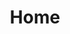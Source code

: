 ---
title: Home
sections:
    -
        template: richTextSection
        text: "## All your projects in one place\n\nEver wonder why you have to run a completely separate CMS for every single project? We did too, and that's why HashBrown exists today. This is the new central brain for your extended project structure.\n\n![fba287ac5db41d6fcc2274943978864d89f2d194](/media/hashbrown_rocks/live/fba287ac5db41d6fcc2274943978864d89f2d194)\n\n## Made for developers and authors alike\n\nA few painful problems have until now persisted in the world of content management systems:\n\n*   If it's stable, it's dreadful to use\n*   If it's friendly, the backend is a house of cards\n*   And then there are some that are neither friendly nor stable\n\nHashBrown is built from the ground up to tackle this problem by applying industry-standard UI design principles in the frontend and a modularised separation-of-concerns mentality in the backend. Because of the equal attention paid to both aspects of this software, it tackles complex scenarios easily, responds well to user interactions and even looks good doing it.\n\n![b4dfcb5c5e5d1d254bed9983ebaacb2251529552](/media/b4dfcb5c5e5d1d254bed9983ebaacb2251529552/case-hashbrown-screenshot-1.jpg)\n\n## Get started\n\nTutorials and API reference coming soon.\n\n## Who should use HashBrown?\n\nIf any of these features sound interesting to you, HashBrown might be for you.\n\n### Remote management\n\nThis is where HashBrown is very different from other CMS'es. Instead of hosting your site, taking up valuable server power caching and crunching numbers for every visitor, it connects to your site remotely and updates a content cache on your site, only when changes are made to the site's content. This means you can build your site in whatever language and framework you like, you can even use a static site generator service like [GitHub Pages](http://github.com/pages) and host your content managed site for free.\n\n### Multiple projects at once\n\nOne instance of HashBrown can manage the content of several sites/apps. How many it can manage is determined by the capacity of the server it's running on.\n\n### Several environments for each project\n\nEvery project has its own unlimited amount of environments. This is very useful if you want testing content separated from live content, or if you for any other reason want to branch your managed content into subsets.\n\n### Multilingual\n\nLanguage support is built into the core, no extra precautions needed when creating custom schemas.\n\n### Plugin support\n\nHashBrown comes prebundled with a few example plugins, mainly to show you how easy it is to write one of your own. So even if you need to manage content for a system that only you are using (maybe it's completely custom), HashBrown can adapt to it.\n\n### Content format consistency\n\nThe backend of HashBrown uses MongoDB for data storage and JSON for serialisation, so at no point will you have to deal with relational database content being serialised and deserialised into and from XML and other non-analogous formats, potentially losing data in the process.\n\n### Painless backups\n\nBacking up and restoring content in document-based databases has always been a snap when compared to the more traditional approaches, and it shines through in HashBrown.\n\n### Small footprint\n\nClunky Windows servers are a dying breed in the server space, and with good reason. HashBrown can run on a small virtual machine on services like [DigitalOcean](http://digitalocean.com) and thereby cost a lot less to host.\n\n### Is and always will be free and open source\n\nThe HashBrown software will never cost you anything, contain binary blobs or in any other way hide its inner workings.\n"
meta:
    id: 91f1ec2b984f291377c2dc488be2ebbefb46dd9a
    parentId: ""
    language: en
permalink: /
layout: sectionPage
---